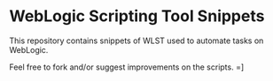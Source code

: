 # WebLogic Scripting Tool Snippets

This repository contains snippets of WLST used to automate tasks on WebLogic.

Feel free to fork and/or suggest improvements on the scripts. =]
